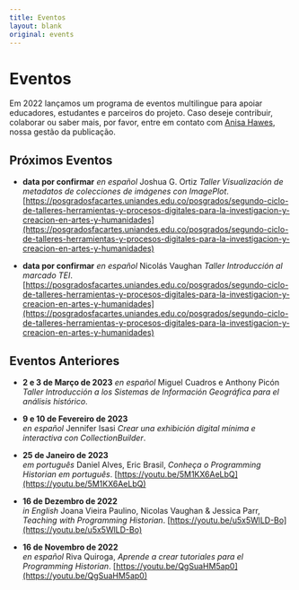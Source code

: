 ```yaml
---
title: Eventos
layout: blank
original: events
---
```


# Eventos

Em 2022 lançamos um programa de eventos multilingue para apoiar educadores, estudantes e parceiros do projeto. Caso deseje contribuir, colaborar ou saber mais, por favor, entre em contato com <a href="mailto:admin@programminghistorian.org">Anisa Hawes</a>, nossa gestão da publicação.

## Próximos Eventos

* **data por confirmar** 
_en español_ Joshua G. Ortiz _Taller Visualización de metadatos de colecciones de imágenes con ImagePlot_. [https://posgradosfacartes.uniandes.edu.co/posgrados/segundo-ciclo-de-talleres-herramientas-y-procesos-digitales-para-la-investigacion-y-creacion-en-artes-y-humanidades](https://posgradosfacartes.uniandes.edu.co/posgrados/segundo-ciclo-de-talleres-herramientas-y-procesos-digitales-para-la-investigacion-y-creacion-en-artes-y-humanidades)

* **data por confirmar** 
_en español_ Nicolás Vaughan _Taller Introducción al marcado TEI_. [https://posgradosfacartes.uniandes.edu.co/posgrados/segundo-ciclo-de-talleres-herramientas-y-procesos-digitales-para-la-investigacion-y-creacion-en-artes-y-humanidades](https://posgradosfacartes.uniandes.edu.co/posgrados/segundo-ciclo-de-talleres-herramientas-y-procesos-digitales-para-la-investigacion-y-creacion-en-artes-y-humanidades)

## Eventos Anteriores

* **2 e 3 de Março de 2023** 
_en español_ Miguel Cuadros e Anthony Picón _Taller Introducción a los Sistemas de Información Geográfica para el análisis histórico_.

* **9 e 10 de Fevereiro de 2023**  
_en español_ Jennifer Isasi _Crear una exhibición digital mínima e interactiva con CollectionBuilder_.

* **25 de Janeiro de 2023**  
_em português_ Daniel Alves, Eric Brasil, _Conheça o Programming Historian em português_. [https://youtu.be/5M1KX6AeLbQ](https://youtu.be/5M1KX6AeLbQ)

* **16 de Dezembro de 2022**  
_in English_ Joana Vieira Paulino, Nicolas Vaughan & Jessica Parr, _Teaching with Programming Historian_. [https://youtu.be/u5x5WlLD-Bo](https://youtu.be/u5x5WlLD-Bo)

* **16 de Novembro de 2022**  
_en español_ Riva Quiroga, _Aprende a crear tutoriales para el Programming Historian_. [https://youtu.be/QgSuaHM5ap0](https://youtu.be/QgSuaHM5ap0) 
